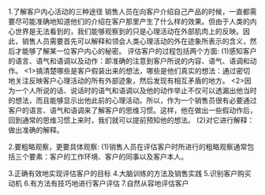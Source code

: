1.了解客户内心活动的三种途径
  销售人员在向客户介绍自己产品的时候，一直都需要尽可能准确地知道他们的介绍在客户那里产生了什么样的效果。但由于人类的内心世界是无法看到的，我们能够观察到的只是心理活动在外部肌肉上的反映。因此，销售人员需要首先可以解释和领会人类心理活动的外在迹象所表示的含义，然后才能够了解某一位客户内心的秘密。
  评估客户的过程包括两个方面:
  (1)感知客户的语言、语气和语调以及动作：即准确的注意到客户所说的内容、语气、语调和动作。
    <1>搞清楚哪些是客户假装出来的想法，哪些是他们真实的想法：通过密切地关注反映客户心理活动的所有外部迹象，然后发现有相互矛盾的地方。
    <2>因为一个人所说的话、说话时的语气和语调以及他的动作举止不仅可以透漏出他当时的想法，而且能够显示出他此前的心理活动。所以，作为一个销售员很有必要通过客户的语言、语气和语调来了解客户的思维习惯。这样，他在做出一些假动作后，回到通常的思维习惯上来时，我们就可以提前预知他的想法。
  (2)对它进行解释：做出准确的解释。

2.要粗略观察，更要具体观察: 
  (1)销售人员在评估客户时所进行的粗略观察通常包括三个要素：客户的工作环境、客户的同事以及客户本人。

3.正确有效地实现评估客户的目标
4.大脑训练的方法及销售实践
5.识别客户购买动机
6.有方法有技巧地进行客户评估
7.自然从容地评估客户